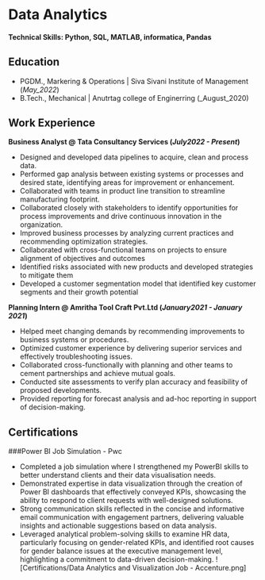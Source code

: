 # Data Analytics

#### Technical Skills: Python, SQL, MATLAB, informatica, Pandas

## Education						       		
- PGDM., Markering & Operations	| Siva Sivani Institute of Management (_May_2022_)			        		
- B.Tech., Mechanical | Anutrtag college of Enginerring (_August_2020)

## Work Experience
**Business Analyst @ Tata Consultancy Services (_July2022 - Present_)**
-	Designed and developed data pipelines to acquire, clean and process data.
-	Performed gap analysis between existing systems or processes and desired state, identifying areas for improvement or enhancement.
-	Collaborated with teams in product line transition to streamline manufacturing footprint.
-	Collaborated closely with stakeholders to identify opportunities for process improvements and drive continuous innovation in the organization.
-	Improved business processes by analyzing current practices and recommending optimization strategies.
-	Collaborated with cross-functional teams on projects to ensure alignment of objectives and outcomes
-	Identified risks associated with new products and developed strategies to mitigate them
-	Developed a customer segmentation model that identified key customer segments and their growth potential 


**Planning Intern @ Amritha Tool Craft Pvt.Ltd (_January2021 - January 2021_)**
- Helped meet changing demands by recommending improvements to business systems or procedures.
- Optimized customer experience by delivering superior services and effectively troubleshooting issues.
- Collaborated cross-functionally with planning and other teams to cement partnerships and achieve mutual goals.
- Conducted site assessments to verify plan accuracy and feasibility of proposed developments.
- Provided reporting for forecast analysis and ad-hoc reporting in support of decision-making.

## Certifications 
###Power BI Job Simulation - Pwc

- Completed a job simulation where I strengthened my PowerBI skills to better
   understand clients and their data visualisation needs.
- Demonstrated expertise in data visualization through the creation of Power BI
   dashboards that effectively conveyed KPIs, showcasing the ability to respond
   to client requests with well-designed solutions.
- Strong communication skills reflected in the concise and informative email
   communication with engagement partners, delivering valuable insights and
   actionable suggestions based on data analysis.
- Leveraged analytical problem-solving skills to examine HR data, particularly
   focusing on gender-related KPIs, and identified root causes for gender
   balance issues at the executive management level, highlighting a commitment
   to data-driven decision-making.
  ![Certifications/Data Analytics and Visualization Job - Accenture.png]
 



